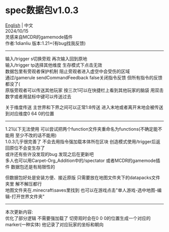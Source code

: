 # spec数据包v1.0.3
[English](./README.md) | 中文  
2024/10/15  
灵感来自MCDR的gamemode插件  
作者:1dianliu  版本:1.21+(有bug找我反馈)  
  
------------------------------------------------------------  
输入/trigger s切换旁观 再次输入回到原地  
输入/trigger tp选择其他维度 生存模式下点击无效  
数据包里有旁观者保护机制 阻止旁观者进入虚空中会受伤的区域  
通过/gamerule sendCommandFeedback false关闭指令反馈 但所有指令的反馈都没了(  
原版旁观者可以传送其他玩家 按三次1可以在快捷栏上看到其他玩家的脑袋 用双击数字或者用鼠标中键可以传送过去  
  
关于维度传送 主世界和下界之间可以正常1:8传送 进入末地或者离开末地会被传送到对应维度0 64 0的位置  
  
------------------------------------------------------------  
1.21以下无法使用 可以尝试把两个function文件夹重命名为functions(不确定能不能用 至少不改的话不能用)  
1.0.3几乎很完善了 不会去用指令强加载本体所在区块 创造模式使用/trigger后返回原位不会变生存了  
或许还有些许没发现的bug 发现之后在更新吧  
多人也可以用Carpet-Org_Addition中的/spectator  或者MCDR的gamemode插件 数据包还是有局限性的  
  
但数据包好处是安装方便、接近原版 只需要放在地图文件夹下的datapacks文件夹里 解不解压都行  
地图文件夹在.minecraft\saves里找到  也可以在游戏点击"单人游戏-选中地图-编辑-打开世界文件夹"  
  
------------------------------------------------------------  
本次更新内容:  
优化了部分逻辑 不需要强加载了 切旁观时会在0 0 0的位置生成一个对应的marker(一种实体) 他记录了对应玩家的坐标和朝向   
